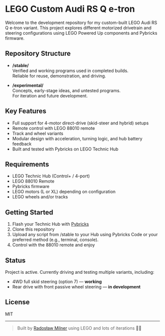 # LEGO Custom Audi RS Q e-tron

Welcome to the development repository for my custom-built LEGO Audi RS Q e-tron variant. This project explores different motorized drivetrain and steering configurations using LEGO Powered Up components and Pybricks firmware.

## Repository Structure

- **/stable/**  
  Verified and working programs used in completed builds.  
  Reliable for reuse, demonstration, and driving.

- **/experimental/**  
  Concepts, early-stage ideas, and untested programs.  
  For iteration and future development.

## Key Features

- Full support for 4-motor direct-drive (skid-steer and hybrid) setups
- Remote control with LEGO 88010 remote
- Track and wheel variants
- Modular design with acceleration, turning logic, and hub battery feedback
- Built and tested with Pybricks on LEGO Technic Hub

## Requirements

- LEGO Technic Hub (Control+ / 4-port)
- LEGO 88010 Remote
- Pybricks firmware
- LEGO motors (L or XL) depending on configuration
- LEGO wheels and/or tracks

## Getting Started

1. Flash your Technic Hub with [Pybricks](https://code.pybricks.com)
2. Clone this repository
3. Upload any script from /stable to your Hub using Pybricks Code or your preferred method (e.g., terminal, console).
4. Control with the 88010 remote and enjoy

## Status

Project is active. Currently driving and testing multiple variants, including:
- 4WD full skid steering (option 7) — **working**
- Rear drive with front passive wheel steering — **in development**

## License

MIT

---

> Built by [Radosław Milner](https://github.com/RadoslawMilner) using LEGO and lots of iterations 🚗🔧
